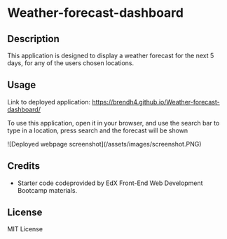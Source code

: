 # Weather-forecast-dashboard

## Description

This application is designed to display a weather forecast for the next 5 days, for any of the users chosen locations.

## Usage

Link to deployed application: https://brendh4.github.io/Weather-forecast-dashboard/

To use this application, open it in your browser, and use the search bar to type in a location, press search and the forecast will be shown

!\[Deployed webpage screenshot\](/assets/images/screenshot.PNG)

## Credits

- Starter code codeprovided by EdX Front-End Web Development Bootcamp materials.

## License

MIT License